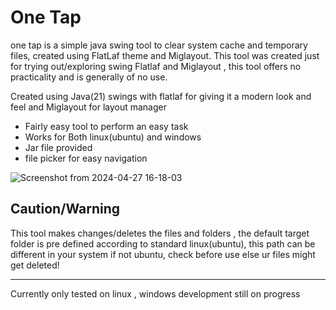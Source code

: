 # One Tap

one tap is a simple java swing tool to clear system cache and temporary files, created using FlatLaf theme and Miglayout. This tool was created just for trying out/exploring swing Flatlaf and Miglayout , this tool offers no practicality and is generally of no use.   

Created using Java(21) swings with flatlaf for giving it a modern look and feel and Miglayout for layout manager  
- Fairly easy tool to perform an easy task 
- Works for Both linux(ubuntu) and windows
- Jar file provided
- file picker for easy navigation

![Screenshot from 2024-04-27 16-18-03](https://github.com/PrethamMuthappa/SwingMigLayoutApp/assets/98420696/380fe938-a9e3-44ce-83cb-78cab633ba0c)

## Caution/Warning
This tool makes changes/deletes the files and folders , the default target folder is pre defined according to standard linux(ubuntu), this path can be different in your system if not ubuntu, check before use else ur files might get deleted!

---
Currently only tested on linux , windows development still on progress

